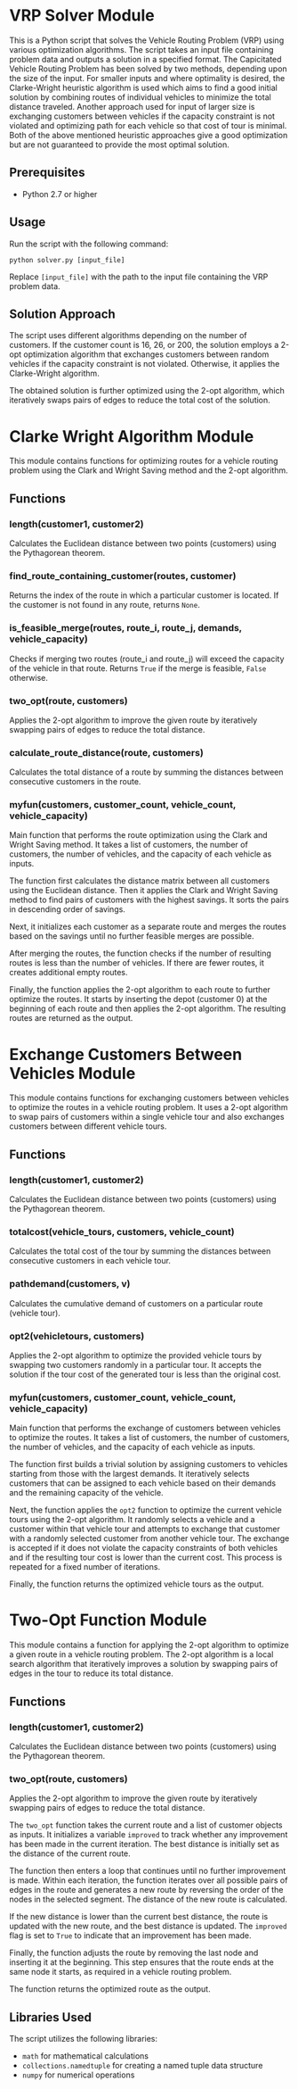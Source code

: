 

# VRP Solver Module

This is a Python script that solves the Vehicle Routing Problem (VRP) using various optimization algorithms. The script takes an input file containing problem data and outputs a solution in a specified format.
The Capicitated Vehicle Routing Problem has been solved by two methods, depending upon the size of the input.
For smaller inputs and where optimality is desired, the Clarke-Wright heuristic algorithm is used which aims to find a good initial solution by combining routes of individual vehicles to minimize the total distance traveled.
Another approach used for input of larger size is exchanging customers between vehicles if the capacity constraint is not violated and optimizing path for each vehicle so that cost of tour is minimal. 
Both of the above mentioned heuristic approaches give a good optimization but are not guaranteed to provide the most optimal solution.

## Prerequisites

- Python 2.7 or higher

## Usage

Run the script with the following command:

```
python solver.py [input_file]
```

Replace `[input_file]` with the path to the input file containing the VRP problem data.



## Solution Approach

The script uses different algorithms depending on the number of customers. If the customer count is 16, 26, or 200, the solution employs a 2-opt optimization algorithm that exchanges customers between random vehicles if the capacity constraint is not violated. Otherwise, it applies the Clarke-Wright algorithm.

The obtained solution is further optimized using the 2-opt algorithm, which iteratively swaps pairs of edges to reduce the total cost of the solution.

# Clarke Wright Algorithm Module

This module contains functions for optimizing routes for a vehicle routing problem using the Clark and Wright Saving method and the 2-opt algorithm.

## Functions

### length(customer1, customer2)
Calculates the Euclidean distance between two points (customers) using the Pythagorean theorem.

### find_route_containing_customer(routes, customer)
Returns the index of the route in which a particular customer is located. If the customer is not found in any route, returns `None`.

### is_feasible_merge(routes, route_i, route_j, demands, vehicle_capacity)
Checks if merging two routes (route_i and route_j) will exceed the capacity of the vehicle in that route. Returns `True` if the merge is feasible, `False` otherwise.

### two_opt(route, customers)
Applies the 2-opt algorithm to improve the given route by iteratively swapping pairs of edges to reduce the total distance.

### calculate_route_distance(route, customers)
Calculates the total distance of a route by summing the distances between consecutive customers in the route.

### myfun(customers, customer_count, vehicle_count, vehicle_capacity)
Main function that performs the route optimization using the Clark and Wright Saving method. It takes a list of customers, the number of customers, the number of vehicles, and the capacity of each vehicle as inputs.

The function first calculates the distance matrix between all customers using the Euclidean distance. Then it applies the Clark and Wright Saving method to find pairs of customers with the highest savings. It sorts the pairs in descending order of savings.

Next, it initializes each customer as a separate route and merges the routes based on the savings until no further feasible merges are possible.

After merging the routes, the function checks if the number of resulting routes is less than the number of vehicles. If there are fewer routes, it creates additional empty routes.

Finally, the function applies the 2-opt algorithm to each route to further optimize the routes. It starts by inserting the depot (customer 0) at the beginning of each route and then applies the 2-opt algorithm. The resulting routes are returned as the output.

# Exchange Customers Between Vehicles Module

This module contains functions for exchanging customers between vehicles to optimize the routes in a vehicle routing problem. It uses a 2-opt algorithm to swap pairs of customers within a single vehicle tour and also exchanges customers between different vehicle tours.

## Functions

### length(customer1, customer2)
Calculates the Euclidean distance between two points (customers) using the Pythagorean theorem.

### totalcost(vehicle_tours, customers, vehicle_count)
Calculates the total cost of the tour by summing the distances between consecutive customers in each vehicle tour.

### pathdemand(customers, v)
Calculates the cumulative demand of customers on a particular route (vehicle tour).

### opt2(vehicletours, customers)
Applies the 2-opt algorithm to optimize the provided vehicle tours by swapping two customers randomly in a particular tour. It accepts the solution if the tour cost of the generated tour is less than the original cost.

### myfun(customers, customer_count, vehicle_count, vehicle_capacity)
Main function that performs the exchange of customers between vehicles to optimize the routes. It takes a list of customers, the number of customers, the number of vehicles, and the capacity of each vehicle as inputs.

The function first builds a trivial solution by assigning customers to vehicles starting from those with the largest demands. It iteratively selects customers that can be assigned to each vehicle based on their demands and the remaining capacity of the vehicle.

Next, the function applies the `opt2` function to optimize the current vehicle tours using the 2-opt algorithm. It randomly selects a vehicle and a customer within that vehicle tour and attempts to exchange that customer with a randomly selected customer from another vehicle tour. The exchange is accepted if it does not violate the capacity constraints of both vehicles and if the resulting tour cost is lower than the current cost. This process is repeated for a fixed number of iterations.

Finally, the function returns the optimized vehicle tours as the output.

# Two-Opt Function Module

This module contains a function for applying the 2-opt algorithm to optimize a given route in a vehicle routing problem. The 2-opt algorithm is a local search algorithm that iteratively improves a solution by swapping pairs of edges in the tour to reduce its total distance.

## Functions

### length(customer1, customer2)
Calculates the Euclidean distance between two points (customers) using the Pythagorean theorem.

### two_opt(route, customers)
Applies the 2-opt algorithm to improve the given route by iteratively swapping pairs of edges to reduce the total distance.

The `two_opt` function takes the current route and a list of customer objects as inputs. It initializes a variable `improved` to track whether any improvement has been made in the current iteration. The best distance is initially set as the distance of the current route.

The function then enters a loop that continues until no further improvement is made. Within each iteration, the function iterates over all possible pairs of edges in the route and generates a new route by reversing the order of the nodes in the selected segment. The distance of the new route is calculated.

If the new distance is lower than the current best distance, the route is updated with the new route, and the best distance is updated. The `improved` flag is set to `True` to indicate that an improvement has been made.

Finally, the function adjusts the route by removing the last node and inserting it at the beginning. This step ensures that the route ends at the same node it starts, as required in a vehicle routing problem.

The function returns the optimized route as the output.



## Libraries Used

The script utilizes the following libraries:

- `math` for mathematical calculations
- `collections.namedtuple` for creating a named tuple data structure
- `numpy` for numerical operations

